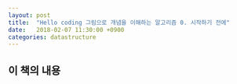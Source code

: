 ```yaml
---
layout: post
title:  "Hello coding 그림으로 개념을 이해하는 알고리즘 0. 시작하기 전에"
date:   2018-02-07 11:30:00 +0900
categories: datastructure
---
```


## 이 책의 내용
